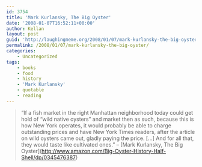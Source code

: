 ```yaml
---
id: 3754
title: 'Mark Kurlansky, The Big Oyster'
date: '2008-01-07T16:52:11+00:00'
author: Kellan
layout: post
guid: 'http://laughingmeme.org/2008/01/07/mark-kurlansky-the-big-oyster/'
permalink: /2008/01/07/mark-kurlansky-the-big-oyster/
categories:
    - Uncategorized
tags:
    - books
    - food
    - history
    - 'Mark Kurlansky'
    - quotable
    - reading
---
```


> “If a fish market in the right Manhattan neighborhood today could get hold of “wild native oysters” and market then as such, because this is how New York operates, it would probably be able to charge outstanding prices and have New York Times readers, after the article on wild oysters came out, gladly paying the price. \[…\] And for all that, they would taste like cultivated ones.” – \[Mark Kurlansky, The Big Oyster\](http://www.amazon.com/Big-Oyster-History-Half-Shell/dp/0345476387)
